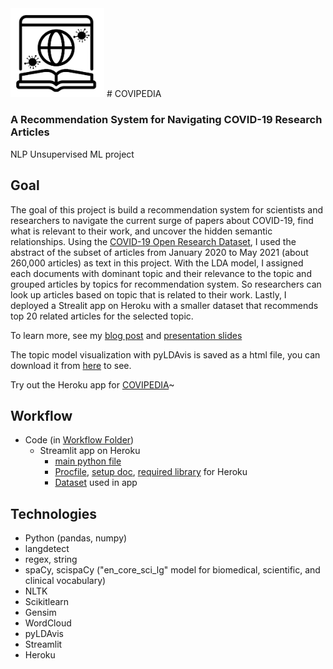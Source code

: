 <img src="https://github.com/crystal-ctrl/nlp_project/blob/main/Covipedia.png" width="150"/>   
# COVIPEDIA

### A Recommendation System for Navigating COVID-19 Research Articles

NLP Unsupervised ML project

## Goal

The goal of this project is build a recommendation system for scientists and researchers to navigate the current surge of papers about COVID-19, find what is relevant to their work, and uncover the hidden semantic relationships. Using the [COVID-19 Open Research Dataset](https://www.semanticscholar.org/cord19), I used the abstract of the subset of articles from January 2020 to May 2021 (about 260,000 articles) as text in this project. With the LDA model, I assigned each documents with dominant topic and their relevance to the topic and grouped articles by topics for recommendation system. So researchers can look up articles based on topic that is related to their work. Lastly, I deployed a Strealit app on Heroku with a smaller dataset that recommends top 20 related articles for the selected topic. 

To learn more, see my [blog post](https://medium.com/nerd-for-tech/unsupervised-topic-modeling-using-natural-language-processing-nlp-19a4d7124392) and [presentation slides](https://github.com/crystal-ctrl/nlp_project/blob/main/presentation.pdf)

The topic model visualization with pyLDAvis is saved as a html file, you can download it from [here](https://github.com/crystal-ctrl/nlp_project/blob/main/Images/lda.html) to see.

Try out the Heroku app for [COVIPEDIA](https://covipedia.herokuapp.com/)~

## Workflow

- Code (in [Workflow Folder](https://github.com/crystal-ctrl/nlp_project/tree/main/Workflow))
  - Streamlit app on Heroku
    - [main python file](https://github.com/crystal-ctrl/nlp_project/blob/main/myapp.py)
    - [Procfile](https://github.com/crystal-ctrl/nlp_project/blob/main/Procfile), [setup doc](https://github.com/crystal-ctrl/nlp_project/blob/main/setup.sh), [required library](https://github.com/crystal-ctrl/nlp_project/blob/main/requirements.txt) for Heroku
    - [Dataset](https://github.com/crystal-ctrl/nlp_project/blob/main/app_ready.csv) used in app

## Technologies

- Python (pandas, numpy)
- langdetect
- regex, string
- spaCy, scispaCy ("en_core_sci_lg" model for biomedical, scientific, and clinical vocabulary)
- NLTK
- Scikitlearn 
- Gensim
- WordCloud
- pyLDAvis
- Streamlit
- Heroku





